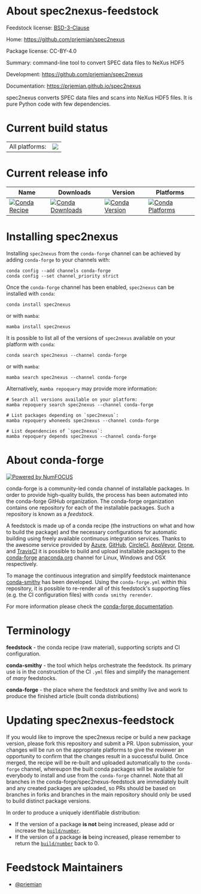 About spec2nexus-feedstock
==========================

Feedstock license: [BSD-3-Clause](https://github.com/conda-forge/spec2nexus-feedstock/blob/main/LICENSE.txt)

Home: https://github.com/prjemian/spec2nexus

Package license: CC-BY-4.0

Summary: command-line tool to convert SPEC data files to NeXus HDF5

Development: https://github.com/prjemian/spec2nexus

Documentation: https://prjemian.github.io/spec2nexus

spec2nexus converts SPEC data files and scans into NeXus HDF5 files.
It is pure Python code with few dependencies.


Current build status
====================


<table><tr><td>All platforms:</td>
    <td>
      <a href="https://dev.azure.com/conda-forge/feedstock-builds/_build/latest?definitionId=15549&branchName=main">
        <img src="https://dev.azure.com/conda-forge/feedstock-builds/_apis/build/status/spec2nexus-feedstock?branchName=main">
      </a>
    </td>
  </tr>
</table>

Current release info
====================

| Name | Downloads | Version | Platforms |
| --- | --- | --- | --- |
| [![Conda Recipe](https://img.shields.io/badge/recipe-spec2nexus-green.svg)](https://anaconda.org/conda-forge/spec2nexus) | [![Conda Downloads](https://img.shields.io/conda/dn/conda-forge/spec2nexus.svg)](https://anaconda.org/conda-forge/spec2nexus) | [![Conda Version](https://img.shields.io/conda/vn/conda-forge/spec2nexus.svg)](https://anaconda.org/conda-forge/spec2nexus) | [![Conda Platforms](https://img.shields.io/conda/pn/conda-forge/spec2nexus.svg)](https://anaconda.org/conda-forge/spec2nexus) |

Installing spec2nexus
=====================

Installing `spec2nexus` from the `conda-forge` channel can be achieved by adding `conda-forge` to your channels with:

```
conda config --add channels conda-forge
conda config --set channel_priority strict
```

Once the `conda-forge` channel has been enabled, `spec2nexus` can be installed with `conda`:

```
conda install spec2nexus
```

or with `mamba`:

```
mamba install spec2nexus
```

It is possible to list all of the versions of `spec2nexus` available on your platform with `conda`:

```
conda search spec2nexus --channel conda-forge
```

or with `mamba`:

```
mamba search spec2nexus --channel conda-forge
```

Alternatively, `mamba repoquery` may provide more information:

```
# Search all versions available on your platform:
mamba repoquery search spec2nexus --channel conda-forge

# List packages depending on `spec2nexus`:
mamba repoquery whoneeds spec2nexus --channel conda-forge

# List dependencies of `spec2nexus`:
mamba repoquery depends spec2nexus --channel conda-forge
```


About conda-forge
=================

[![Powered by
NumFOCUS](https://img.shields.io/badge/powered%20by-NumFOCUS-orange.svg?style=flat&colorA=E1523D&colorB=007D8A)](https://numfocus.org)

conda-forge is a community-led conda channel of installable packages.
In order to provide high-quality builds, the process has been automated into the
conda-forge GitHub organization. The conda-forge organization contains one repository
for each of the installable packages. Such a repository is known as a *feedstock*.

A feedstock is made up of a conda recipe (the instructions on what and how to build
the package) and the necessary configurations for automatic building using freely
available continuous integration services. Thanks to the awesome service provided by
[Azure](https://azure.microsoft.com/en-us/services/devops/), [GitHub](https://github.com/),
[CircleCI](https://circleci.com/), [AppVeyor](https://www.appveyor.com/),
[Drone](https://cloud.drone.io/welcome), and [TravisCI](https://travis-ci.com/)
it is possible to build and upload installable packages to the
[conda-forge](https://anaconda.org/conda-forge) [anaconda.org](https://anaconda.org/)
channel for Linux, Windows and OSX respectively.

To manage the continuous integration and simplify feedstock maintenance
[conda-smithy](https://github.com/conda-forge/conda-smithy) has been developed.
Using the ``conda-forge.yml`` within this repository, it is possible to re-render all of
this feedstock's supporting files (e.g. the CI configuration files) with ``conda smithy rerender``.

For more information please check the [conda-forge documentation](https://conda-forge.org/docs/).

Terminology
===========

**feedstock** - the conda recipe (raw material), supporting scripts and CI configuration.

**conda-smithy** - the tool which helps orchestrate the feedstock.
                   Its primary use is in the construction of the CI ``.yml`` files
                   and simplify the management of *many* feedstocks.

**conda-forge** - the place where the feedstock and smithy live and work to
                  produce the finished article (built conda distributions)


Updating spec2nexus-feedstock
=============================

If you would like to improve the spec2nexus recipe or build a new
package version, please fork this repository and submit a PR. Upon submission,
your changes will be run on the appropriate platforms to give the reviewer an
opportunity to confirm that the changes result in a successful build. Once
merged, the recipe will be re-built and uploaded automatically to the
`conda-forge` channel, whereupon the built conda packages will be available for
everybody to install and use from the `conda-forge` channel.
Note that all branches in the conda-forge/spec2nexus-feedstock are
immediately built and any created packages are uploaded, so PRs should be based
on branches in forks and branches in the main repository should only be used to
build distinct package versions.

In order to produce a uniquely identifiable distribution:
 * If the version of a package **is not** being increased, please add or increase
   the [``build/number``](https://docs.conda.io/projects/conda-build/en/latest/resources/define-metadata.html#build-number-and-string).
 * If the version of a package **is** being increased, please remember to return
   the [``build/number``](https://docs.conda.io/projects/conda-build/en/latest/resources/define-metadata.html#build-number-and-string)
   back to 0.

Feedstock Maintainers
=====================

* [@prjemian](https://github.com/prjemian/)

